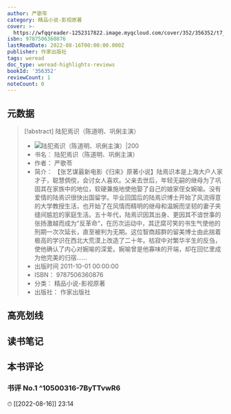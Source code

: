 ```yaml
---
author: 严歌苓
category: 精品小说-影视原著
cover: >-
  https://wfqqreader-1252317822.image.myqcloud.com/cover/352/356352/t7_356352.jpg
isbn: 9787506360876
lastReadDate: 2022-08-16T00:00:00.000Z
publisher: 作家出版社
tags: weread
doc_type: weread-highlights-reviews
bookId: '356352'
reviewCount: 1
noteCount: 0
---
```


## 元数据

> [!abstract] 陆犯焉识（陈道明、巩俐主演）
> - ![ 陆犯焉识（陈道明、巩俐主演）|200](https://wfqqreader-1252317822.image.myqcloud.com/cover/352/356352/t7_356352.jpg)
> - 书名： 陆犯焉识（陈道明、巩俐主演）
> - 作者： 严歌苓
> - 简介： 【张艺谋最新电影《归来》原著小说】陆焉识本是上海大户人家才子，聪慧倜傥，会讨女人喜欢。父亲去世后，年轻无嗣的继母为了巩固其在家族中的地位，软硬兼施地使他娶了自己的娘家侄女婉喻。没有爱情的陆焉识很快出国留学。毕业回国后的陆焉识博士开始了风流得意的大学教授生活，也开始了在风情而精明的继母和温婉而坚韧的妻子夹缝间尴尬的家庭生活。五十年代，陆焉识因其出身、更因其不谙世事的张扬激越而成为&quot;反革命“，在历次运动中，其迂腐可笑的书生气使他的刑期一次次延长，直至被判为无期。这位智商超群的留美博士由此揣着极高的学识在西北大荒漠上改造了二十年。枯寂中对繁华半生的反刍，使他确认了内心对婉喻的深爱。婉喻曾是他寡味的开端，却在回忆里成为他完美的归宿……
> - 出版时间 2011-10-01 00:00:00
> - ISBN： 9787506360876
> - 分类： 精品小说-影视原著
> - 出版社： 作家出版社

## 高亮划线

## 读书笔记

## 本书评论

### 书评 No.1  ^10500316-7ByTTvwR6
⏱ [[2022-08-16]]  23:14

